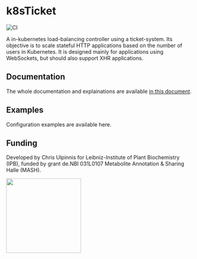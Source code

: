 # k8sTicket
![CI](https://github.com/culpinnis/k8sTicket/workflows/CI/badge.svg)

A in-kubernetes load-balancing controller using a ticket-system. Its objective is to scale stateful HTTP applications based on the number of users in Kubernetes. It is designed mainly for applications using WebSockets, but should also support XHR applications.  

## Documentation
The whole documentation and explainations are available [in this document](docs/Documentation.md).

## Examples
Configuration examples are available here. 

## Funding
Developed by Chris Ulpinnis for Leibniz-Institute of Plant Biochemistry (IPB), funded by grant de.NBI 031L0107 Metabolite Annotation & Sharing Halle (MASH). 

<img src="https://raw.githubusercontent.com/culpinnis/k8sTicket/master/doc/denbi-logo-color.svg?sanitize=true" height="200px">

